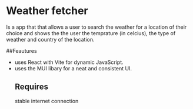 # Weather fetcher 

Is a app that that allows a user to search the  weather for a location of their choice 
and shows the the user the temprature (in celcius), the type of weather and country of the location.

##Feautures

- uses React with Vite  for dynamic JavaScript.
- uses the MUI libary for  a neat and consistent UI.
  ## Requires 
  stable internet connection 
